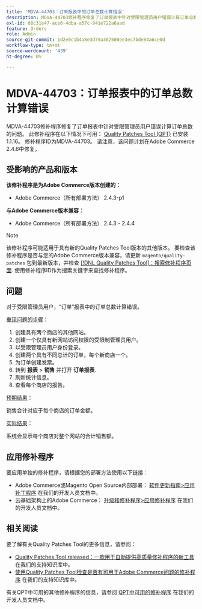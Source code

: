 ```yaml
---
title: 'MDVA-44703：订单报表中的订单总数计算错误'
description: MDVA-44703修补程序修复了订单报表中针对受限管理员用户错误计算订单总数的问题。 安装[Quality Patches Tool (QPT)](/help/announcements/adobe-commerce-announcements/magento-quality-patches-released-new-tool-to-self-serve-quality-patches.md) 1.1.16后，即可使用此修补程序。 修补程序ID为MDVA-44703。 请注意，该问题计划在Adobe Commerce 2.4.6中修复。
exl-id: d8c31e47-ace6-4dba-a57c-941e722a6aad
feature: Orders
role: Admin
source-git-commit: 1d2e0c1b4a8e3d79a362500ee3ec7bde84a6ce0d
workflow-type: tm+mt
source-wordcount: '439'
ht-degree: 0%

---
```


# MDVA-44703：订单报表中的订单总数计算错误

MDVA-44703修补程序修复了订单报表中针对受限管理员用户错误计算订单总数的问题。 此修补程序在以下情况下可用： [Quality Patches Tool (QPT)](/help/announcements/adobe-commerce-announcements/magento-quality-patches-released-new-tool-to-self-serve-quality-patches.md) 已安装1.1.16。 修补程序ID为MDVA-44703。 请注意，该问题计划在Adobe Commerce 2.4.6中修复。

## 受影响的产品和版本

**该修补程序是为Adobe Commerce版本创建的：**

* Adobe Commerce（所有部署方法） 2.4.3-p1

**与Adobe Commerce版本兼容：**

* Adobe Commerce（所有部署方法） 2.4.3 - 2.4.4

>[!NOTE]
>
>该修补程序可能适用于具有新的Quality Patches Tool版本的其他版本。 要检查该修补程序是否与您的Adobe Commerce版本兼容，请更新 `magento/quality-patches` 包到最新版本，并检查 [[!DNL Quality Patches Tool]：搜索修补程序页面](https://devdocs.magento.com/quality-patches/tool.html#patch-grid). 使用修补程序ID作为搜索关键字来查找修补程序。

## 问题

对于受限管理员用户，“订单”报表中的订单总数计算错误。

<u>重现问题的步骤</u>：

1. 创建具有两个商店的其他网站。
1. 创建一个仅具有新网站访问权限的受限制管理员用户。
1. 以受限管理员用户身份登录。
1. 创建两个具有不同总计的订单，每个新商店一个。
1. 为订单创建发票。
1. 转到 **报表** > **销售** 并打开 **订单报表**.
1. 刷新统计信息。
1. 查看每个商店的报告。

<u>预期结果</u>：

销售合计对应于每个商店的订单金额。

<u>实际结果</u>：

系统会显示每个商店对整个网站的合计销售额。

## 应用修补程序

要应用单独的修补程序，请根据您的部署方法使用以下链接：

* Adobe Commerce或Magento Open Source内部部署： [软件更新指南>应用补丁程序](https://devdocs.magento.com/guides/v2.4/comp-mgr/patching/mqp.html) 在我们的开发人员文档中。
* 云基础架构上的Adobe Commerce： [升级和修补程序>应用修补程序](https://devdocs.magento.com/cloud/project/project-patch.html) 在我们的开发人员文档中。

## 相关阅读

要了解有关Quality Patches Tool的更多信息，请参阅：

* [Quality Patches Tool released：一款用于自助提供高质量修补程序的新工具](/help/announcements/adobe-commerce-announcements/magento-quality-patches-released-new-tool-to-self-serve-quality-patches.md) 在我们的支持知识库中。
* [使用Quality Patches Tool检查是否有可用于Adobe Commerce问题的修补程序](/help/support-tools/patches-available-in-qpt-tool/check-patch-for-magento-issue-with-magento-quality-patches.md) 在我们的支持知识库中。

有关QPT中可用的其他修补程序的信息，请参阅 [QPT中可用的修补程序](https://devdocs.magento.com/quality-patches/tool.html#patch-grid) 在我们的开发人员文档中。
